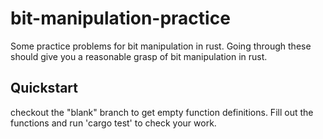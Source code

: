 # bit-manipulation-practice

Some practice problems for bit manipulation in rust. Going through these should give you a reasonable grasp of bit manipulation in rust.

## Quickstart

checkout the "blank" branch to get empty function definitions.
Fill out the functions and run 'cargo test' to check your work.
